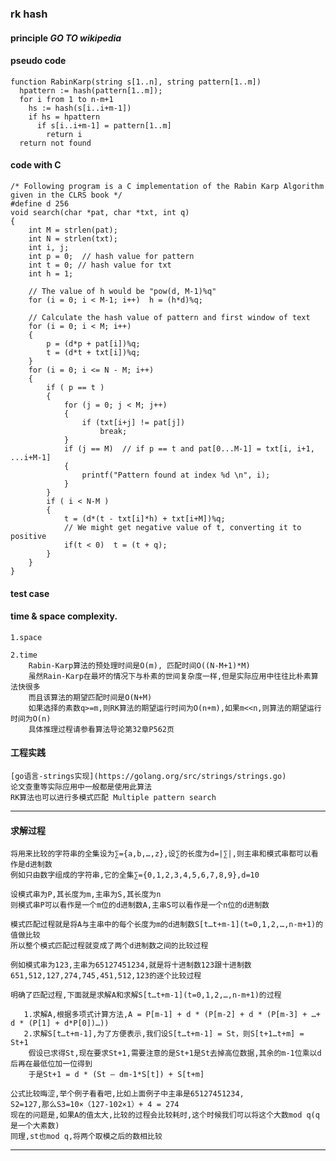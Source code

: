 ### rk hash

#### principle ***GO TO wikipedia***

#### pseudo code

    function RabinKarp(string s[1..n], string pattern[1..m])
      hpattern := hash(pattern[1..m]);
      for i from 1 to n-m+1
        hs := hash(s[i..i+m-1])
        if hs = hpattern
          if s[i..i+m-1] = pattern[1..m]
            return i
      return not found

#### code with C

    /* Following program is a C implementation of the Rabin Karp Algorithm  given in the CLRS book */
    #define d 256 
    void search(char *pat, char *txt, int q)
    {
        int M = strlen(pat);
        int N = strlen(txt);
        int i, j;
        int p = 0;  // hash value for pattern
        int t = 0; // hash value for txt
        int h = 1;
      
        // The value of h would be "pow(d, M-1)%q"
        for (i = 0; i < M-1; i++)  h = (h*d)%q;
        
        // Calculate the hash value of pattern and first window of text
        for (i = 0; i < M; i++)
        {
            p = (d*p + pat[i])%q;
            t = (d*t + txt[i])%q;
        }
        for (i = 0; i <= N - M; i++)
        {
            if ( p == t )
            {
                for (j = 0; j < M; j++)
                {
                    if (txt[i+j] != pat[j])
                        break;
                }
                if (j == M)  // if p == t and pat[0...M-1] = txt[i, i+1, ...i+M-1]
                {
                    printf("Pattern found at index %d \n", i);
                }
            }
            if ( i < N-M )
            {
                t = (d*(t - txt[i]*h) + txt[i+M])%q;
                // We might get negative value of t, converting it to positive
                if(t < 0)  t = (t + q); 
            }
        }
    }
    
#### test case

#### time & space complexity.

    1.space
        
    2.time
        Rabin-Karp算法的预处理时间是O(m), 匹配时间O((N-M+1)*M)
        虽然Rain-Karp在最坏的情况下与朴素的世间复杂度一样,但是实际应用中往往比朴素算法快很多
        而且该算法的期望匹配时间是O(N+M)
        如果选择的素数q>=m,则RK算法的期望运行时间为O(n+m),如果m<<n,则算法的期望运行时间为O(n)
        具体推理过程请参看算法导论第32章P562页
    
#### 工程实践

    [go语言-strings实现](https://golang.org/src/strings/strings.go)
    论文查重等实际应用中一般都是使用此算法
    RK算法也可以进行多模式匹配 Multiple pattern search

---

#### 求解过程

    将用来比较的字符串的全集设为∑={a,b,…,z},设∑的长度为d=|∑|,则主串和模式串都可以看作是d进制数
    例如只由数字组成的字符串,它的全集∑={0,1,2,3,4,5,6,7,8,9},d=10

    设模式串为P,其长度为m,主串为S,其长度为n
    则模式串P可以看作是一个m位的d进制数A,主串S可以看作是一个n位的d进制数
    
    模式匹配过程就是将A与主串中的每个长度为m的d进制数S[t…t+m-1](t=0,1,2,…,n-m+1)的值做比较
    所以整个模式匹配过程就变成了两个d进制数之间的比较过程
    
    例如模式串为123,主串为65127451234,就是将十进制数123跟十进制数651,512,127,274,745,451,512,123的逐个比较过程

    明确了匹配过程,下面就是求解A和求解S[t…t+m-1](t=0,1,2,…,n-m+1)的过程
    
       1.求解A,根据多项式计算方法,A = P[m-1] + d * (P[m-2] + d * (P[m-3] + …+ d * (P[1] + d*P[0])…))
       2.求解S[t…t+m-1],为了方便表示,我们设S[t…t+m-1] = St，则S[t+1…t+m] = St+1
        假设已求得St,现在要求St+1,需要注意的是St+1是St去掉高位数据,其余的m-1位乘以d后再在最低位加一位得到
        于是St+1 = d * (St – dm-1*S[t]) + S[t+m]
    
    公式比较晦涩,举个例子看看吧,比如上面例子中主串是65127451234, 
    S2=127,那么S3=10×（127-102×1）+ 4 = 274
    现在的问题是,如果A的值太大,比较的过程会比较耗时,这个时候我们可以将这个大数mod q(q是一个大素数)
    同理,st也mod q,将两个取模之后的数相比较

---



